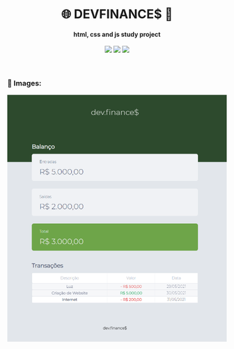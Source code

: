 <div align="center">
<h1>🌐 DEVFINANCE$ 💸</h1>
<h4>html, css and js study project</h4>
</div>
<div align="center">
<a href="https://github.com/r1ddax/devfinance-/blob/master/index.html"><img src="https://img.shields.io/badge/open-HTML-orange"></a>
<a href="https://github.com/r1ddax/devfinance-/blob/master/style.css"><img src="https://img.shields.io/badge/open-CSS-blue"></a>
<a href="#"><img src="https://img.shields.io/badge/open-JS-yellow"></a>
</div>
</br></br>
<h3>🔸 Images: </h3>
<div align="left">
<img src="./images/image_first_version.png">
</div>
